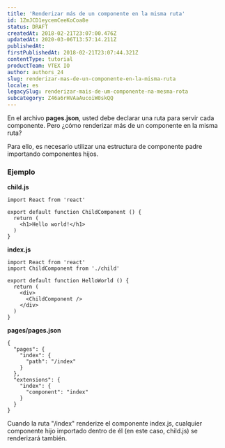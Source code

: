 ```yaml
---
title: 'Renderizar más de un componente en la misma ruta'
id: 1ZmJCD1eycemCeeKoCoa8e
status: DRAFT
createdAt: 2018-02-21T23:07:00.476Z
updatedAt: 2020-03-06T13:57:14.211Z
publishedAt: 
firstPublishedAt: 2018-02-21T23:07:44.321Z
contentType: tutorial
productTeam: VTEX IO
author: authors_24
slug: renderizar-mas-de-un-componente-en-la-misma-ruta
locale: es
legacySlug: renderizar-mais-de-um-componente-na-mesma-rota
subcategory: Z46a6rHVAaAucoiW0skQQ
---
```


En el archivo __pages.json__, usted debe declarar una ruta para servir cada componente. Pero ¿cómo renderizar más de un componente en la misma ruta?

Para ello, es necesario utilizar una estructura de componente padre importando componentes hijos.

### Ejemplo

__child.js__
```
import React from 'react'

export default function ChildComponent () {
  return (
    <h1>Hello world!</h1>
  )
}
```

__index.js__
```
import React from 'react'
import ChildComponent from './child'

export default function HelloWorld () {
  return (
    <div>
      <ChildComponent />
    </div>
  )
}
```

__pages/pages.json__
```
{
  "pages": {
    "index": {
      "path": "/index"
    }
  },
  "extensions": {
    "index": {
      "component": "index"
    }
  }
}
```

Cuando la ruta "/index" renderize el componente index.js, cualquier componente hijo importado dentro de él (en este caso, child.js) se renderizará también.
